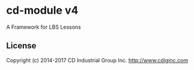 # cd-module v4
A Framework for LBS Lessons

## License
Copyright (c) 2014-2017 CD Industrial Group Inc. http://www.cdiginc.com
